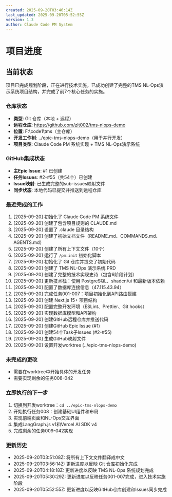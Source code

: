 ```yaml
---
created: 2025-09-20T03:46:14Z
last_updated: 2025-09-20T05:52:55Z
version: 1.3
author: Claude Code PM System
---
```


# 项目进度

## 当前状态

项目已完成规划阶段，正在进行技术实施。已成功创建了完整的TMS NL-Ops演示系统项目结构，并完成了前7个核心任务的实施。

### 仓库状态
- **类型**: Git 仓库（本地 + 远程）
- **远程仓库**: https://github.com/zlt002/tms-nlops-demo
- **位置**: F:\code1\tms（主仓库）
- **开发工作树**: ../epic-tms-nlops-demo（用于并行开发）
- **项目类型**: Claude Code PM 系统实现 + TMS NL-Ops演示系统

### GitHub集成状态
- **主Epic Issue**: #1 已创建
- **任务Issues**: #2-#55（共54个）已创建
- **Issue映射**: 已生成完整的sub-issues映射文件
- **同步状态**: 本地代码已提交并推送到远程仓库

### 最近完成的工作
1. [2025-09-20] 初始化了 Claude Code PM 系统文件
2. [2025-09-20] 创建了包含项目规则的 CLAUDE.md
3. [2025-09-20] 设置了 .claude 目录结构
4. [2025-09-20] 创建了初始文档文件（README.md、COMMANDS.md、AGENTS.md）
5. [2025-09-20] 创建了所有上下文文件（10个）
6. [2025-09-20] 运行了 `/pm:init` 初始化脚本
7. [2025-09-20] 初始化了 Git 仓库并提交了初始代码
8. [2025-09-20] 创建了 TMS NL-Ops 演示系统 PRD
9. [2025-09-20] 创建了完整的技术实现史诗（包含6阶段计划）
10. [2025-09-20] 更新技术栈：使用 PostgreSQL、shadcn/ui 和最新版本依赖
11. [2025-09-20] 配置了数据库连接信息（47.115.43.94）
12. [2025-09-20] 完成任务001-007：项目初始化到API路由搭建
13. [2025-09-20] 创建 Next.js 15+ 项目结构
14. [2025-09-20] 配置完整开发环境（ESLint、Prettier、Git hooks）
15. [2025-09-20] 实现数据库模型和API架构
16. [2025-09-20] 创建GitHub远程仓库并推送代码
17. [2025-09-20] 创建GitHub Epic Issue (#1)
18. [2025-09-20] 创建54个Task子Issues (#2-#55)
19. [2025-09-20] 生成GitHub映射文件
20. [2025-09-20] 设置开发worktree (../epic-tms-nlops-demo)

### 未完成的更改
- 需要在worktree中开始具体的开发任务
- 需要实现剩余的任务008-042

### 立即执行的下一步
1. 切换到开发worktree：`cd ../epic-tms-nlops-demo`
2. 开始执行任务008：创建基础UI组件和布局
3. 实现前端页面和NL-Ops交互界面
4. 集成LangGraph.js v1和Vercel AI SDK v4
5. 完成剩余的任务009-042实现

### 更新历史
- 2025-09-20T03:51:08Z: 将所有上下文文件翻译成中文
- 2025-09-20T03:56:14Z: 更新进度以反映 Git 仓库初始化完成
- 2025-09-20T04:18:18Z: 更新进度以反映 TMS NL-Ops 系统规划完成
- 2025-09-20T05:30:29Z: 更新进度以反映任务001-007完成，进入技术实施阶段
- 2025-09-20T05:52:55Z: 更新进度以反映GitHub仓库创建和Issues同步完成